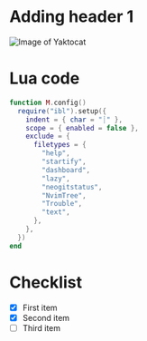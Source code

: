 # Adding header 1

![Image of Yaktocat](https://octodex.github.com/images/yaktocat.png)

# Lua code
```lua
function M.config()
  require("ibl").setup({
    indent = { char = "┊" },
    scope = { enabled = false },
    exclude = {
      filetypes = {
        "help",
        "startify",
        "dashboard",
        "lazy",
        "neogitstatus",
        "NvimTree",
        "Trouble",
        "text",
      },
    },
  })
end
```

# Checklist
- [x] First item
- [x] Second item
- [ ] Third item
